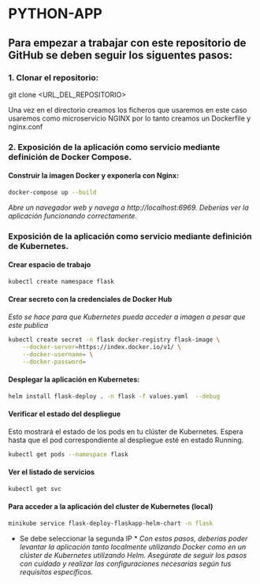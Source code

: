 # PYTHON-APP

## Para empezar a trabajar con este repositorio de GitHub se deben seguir los siguentes pasos:

### 1. Clonar el repositorio:

git clone <URL_DEL_REPOSITORIO>

Una vez en el directorio creamos los ficheros que usaremos en este caso usaremos como microservicio NGINX por lo tanto creamos un Dockerfile y nginx.conf

### 2. Exposición de la aplicación como servicio mediante definición de Docker Compose.

#### Construir la imagen Docker y exponerla con Nginx:

```bash
docker-compose up --build
```
*Abre un navegador web y navega a http://localhost:6969. Deberías ver la aplicación funcionando correctamente.*

### Exposición de la aplicación como servicio mediante definición de Kubernetes.

#### Crear espacio de trabajo
```bash
kubectl create namespace flask
```
#### Crear secreto con la credenciales de Docker Hub 
*Esto se hace para que Kubernetes pueda acceder a imagen a pesar que este publica*
```bash
kubectl create secret -n flask docker-registry flask-image \
    --docker-server=https://index.docker.io/v1/ \
    --docker-username= \
    --docker-password=
```
#### Desplegar la aplicación en Kubernetes:
```bash
helm install flask-deploy . -n flask -f values.yaml  --debug
```
 #### Verificar el estado del despliegue
 Esto mostrará el estado de los pods en tu clúster de Kubernetes. Espera hasta que el pod correspondiente al despliegue esté en estado Running.
 ```bash
kubectl get pods --namespace flask
```
#### Ver el listado de servicios 
 ```bash
kubectl get svc
```
#### Para acceder a la aplicación del cluster de Kubernetes (local)
 ```bash
minikube service flask-deploy-flaskapp-helm-chart -n flask
```
* Se debe seleccionar la segunda IP *
*Con estos pasos, deberías poder levantar la aplicación tanto localmente utilizando Docker como en un clúster de Kubernetes utilizando Helm. Asegúrate de seguir los pasos con cuidado y realizar las configuraciones necesarias según tus requisitos específicos.*



